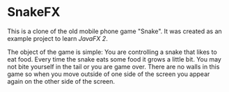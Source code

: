 # SnakeFX
This is a clone of the old mobile phone game "Snake".
It was created as an example project to learn *JavaFX 2*.

The object of the game is simple: You are controlling a snake that likes to eat
food. Every time the snake eats some food it grows a little bit. You may not bite yourself in the tail or you are game over. There are no walls in this game so when you move outside of one side of the screen you appear again on the other side of the screen.
